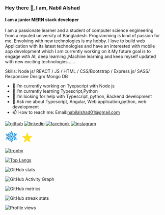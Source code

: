 ### Hey there 👋, I am, Nabil Alshad
#### I am a junior MERN stack developer

I am a passionate learner and a student of computer science engineering from a reputed university of Bangladesh. Programming is kind of passion for me. Envolving with new technologies is my hobby. I love to build web Application with its latest technologies and  have an interested with mobile app development which I am currently working on it.My future goal is to engage with AI, deep learning ,Machine learning and keep myself updated with new exciting technologies......

Skills: Node js/ REACT / JS / HTML / CSS/Bootstrap / Express js/ SASS/ Responsive Design/ Mongo DB

- 🔭 I’m currently working on Tyepscript with Node js  
- 🌱 I’m currently learning Typescript,Python 
- 🤔 I’m looking for help with Typescript, python, Backend development  
- 💬 Ask me about Typescript, Angular, Web application,python, web development  
- 📫 How to reach me: Email:nabilalshad01@gmail.com 


[<img src='https://cdn.jsdelivr.net/npm/simple-icons@3.0.1/icons/github.svg' alt='github' height='40'>](https://github.com/NabilAlshad)  [<img src='https://cdn.jsdelivr.net/npm/simple-icons@3.0.1/icons/linkedin.svg' alt='linkedin' height='40'>](https://www.linkedin.com/in/nabil-alshad-077025195/)  [<img src='https://cdn.jsdelivr.net/npm/simple-icons@3.0.1/icons/facebook.svg' alt='facebook' height='40'>](https://www.facebook.com/nabil.alshad)  [<img src='https://cdn.jsdelivr.net/npm/simple-icons@3.0.1/icons/instagram.svg' alt='instagram' height='40'>](https://www.instagram.com/nabil_alshad/)  

<a href='https://archiveprogram.github.com/'><img src='https://raw.githubusercontent.com/acervenky/animated-github-badges/master/assets/acbadge.gif' width='40' height='40'></a> <a href='https://stars.github.com/'><img src='https://raw.githubusercontent.com/acervenky/animated-github-badges/master/assets/starbadge.gif' width='35' height='35'></a> 

[![trophy](https://github-profile-trophy.vercel.app/?username=NabilAlshad)](https://github.com/ryo-ma/github-profile-trophy)

[![Top Langs](https://github-readme-stats.vercel.app/api/top-langs/?username=NabilAlshad)](https://github.com/anuraghazra/github-readme-stats)

![GitHub stats](https://github-readme-stats.vercel.app/api?username=NabilAlshad&show_icons=true)  

![GitHub Activity Graph](https://activity-graph.herokuapp.com/graph?username=NabilAlshad)  

![GitHub metrics](https://metrics.lecoq.io/NabilAlshad)  

![GitHub streak stats](https://github-readme-streak-stats.herokuapp.com/?user=NabilAlshad)  

![Profile views](https://gpvc.arturio.dev/NabilAlshad)  
